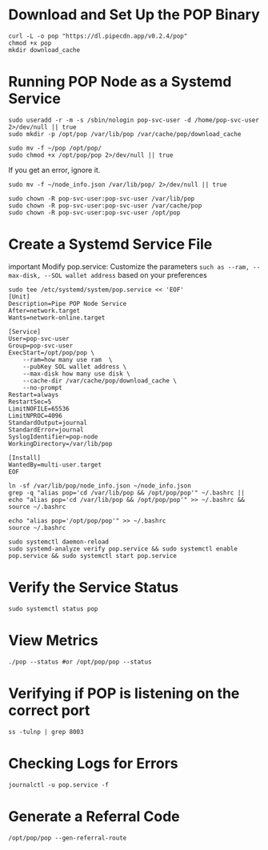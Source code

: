 # Download and Set Up the POP Binary
```
curl -L -o pop "https://dl.pipecdn.app/v0.2.4/pop"
chmod +x pop
mkdir download_cache
```
# Running POP Node as a Systemd Service

```
sudo useradd -r -m -s /sbin/nologin pop-svc-user -d /home/pop-svc-user 2>/dev/null || true
sudo mkdir -p /opt/pop /var/lib/pop /var/cache/pop/download_cache
```

```
sudo mv -f ~/pop /opt/pop/
sudo chmod +x /opt/pop/pop 2>/dev/null || true
```
If you get an error, ignore it.

```
sudo mv -f ~/node_info.json /var/lib/pop/ 2>/dev/null || true
```

```
sudo chown -R pop-svc-user:pop-svc-user /var/lib/pop
sudo chown -R pop-svc-user:pop-svc-user /var/cache/pop
sudo chown -R pop-svc-user:pop-svc-user /opt/pop
```

# Create a Systemd Service File

important Modify pop.service: Customize the parameters ```such as --ram, --max-disk, --SOL wallet address``` based on your preferences

``` 
sudo tee /etc/systemd/system/pop.service << 'EOF'
[Unit]
Description=Pipe POP Node Service
After=network.target
Wants=network-online.target

[Service]
User=pop-svc-user
Group=pop-svc-user
ExecStart=/opt/pop/pop \
    --ram=how many use ram  \
    --pubKey SOL wallet address \
    --max-disk how many use disk \
    --cache-dir /var/cache/pop/download_cache \
    --no-prompt
Restart=always
RestartSec=5
LimitNOFILE=65536
LimitNPROC=4096
StandardOutput=journal
StandardError=journal
SyslogIdentifier=pop-node
WorkingDirectory=/var/lib/pop

[Install]
WantedBy=multi-user.target
EOF
```



```
ln -sf /var/lib/pop/node_info.json ~/node_info.json
grep -q "alias pop='cd /var/lib/pop && /opt/pop/pop'" ~/.bashrc || echo "alias pop='cd /var/lib/pop && /opt/pop/pop'" >> ~/.bashrc && source ~/.bashrc
```

```
echo "alias pop='/opt/pop/pop'" >> ~/.bashrc
source ~/.bashrc
```
```
sudo systemctl daemon-reload
sudo systemd-analyze verify pop.service && sudo systemctl enable pop.service && sudo systemctl start pop.service
```

# Verify the Service Status

```
sudo systemctl status pop
```

# View Metrics

```
./pop --status #or /opt/pop/pop --status
```
# Verifying if POP is listening on the correct port

```
ss -tulnp | grep 8003
```

#  Checking Logs for Errors

```
journalctl -u pop.service -f
```
# Generate a Referral Code

```
/opt/pop/pop --gen-referral-route
```









